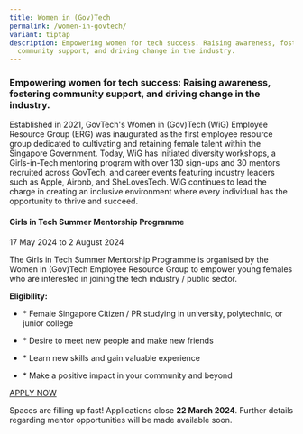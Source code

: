 ```yaml
---
title: Women in (Gov)Tech
permalink: /women-in-govtech/
variant: tiptap
description: Empowering women for tech success. Raising awareness, fostering
  community support, and driving change in the industry.
---
```

<h3>Empowering women for tech success: Raising awareness, fostering community support, and driving change in the industry.</h3>
<p></p>
<p>Established in 2021, GovTech's Women in (Gov)Tech (WiG) Employee Resource
Group (ERG) was inaugurated as the first employee resource group dedicated
to cultivating and retaining female talent within the Singapore Government.
Today, WiG has initiated diversity workshops, a Girls-in-Tech mentoring
program with over 130 sign-ups and 30 mentors recruited across GovTech,
and career events featuring industry leaders such as Apple, Airbnb, and
SheLovesTech. WiG continues to lead the charge in creating an inclusive
environment where every individual has the opportunity to thrive and succeed.</p>
<p></p>
<h4>Girls in Tech Summer Mentorship Programme</h4>
<p>17 May 2024 to 2 August 2024</p>
<p>The Girls in Tech Summer Mentorship Programme is organised by the Women
in (Gov)Tech Employee Resource Group to empower young females who are interested
in joining the tech industry / public sector.</p>
<p><strong>Eligibility:</strong>
</p>
<ul data-tight="true" class="tight">
<li>
<p>* Female Singapore Citizen / PR studying in university, polytechnic, or
junior college</p>
</li>
<li>
<p>* Desire to meet new people and make new friends</p>
</li>
<li>
<p>* Learn new skills and gain valuable experience</p>
</li>
<li>
<p>* Make a positive impact in your community and beyond</p>
</li>
</ul>
<p></p>
<p><a href="https://go.gov.sg/git-mentee-signup-24" rel="noopener noreferrer nofollow" target="_blank">APPLY NOW</a>
</p>
<p></p>
<p>Spaces are filling up fast! Applications close <strong>22 March 2024</strong>.
Further details regarding mentor opportunities will be made available soon.</p>
<p></p>
<p></p>
<p></p>